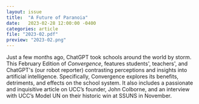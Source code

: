 ```yaml
---
layout: issue
title:  "A Future of Paranoia"
date:   2023-02-28 12:00:00 -0400
categories: article
file: "2023-02.pdf"
preview: "2023-02.png"
---
```


Just a few months ago, ChatGPT took schools around the world by storm. This February Edition of *Convergence*, features students', teachers', and ChatGPT's (our robot reporter) contrasting perceptions and insights into artificial intelligence. Specifically, Convergence explores its benefits, detriments, and effects on the school system. It also includes a passionate and inquisitive article on UCC’s founder, John Colborne, and an interview with UCC’s Model UN on their historic win at SSUNS in November. 


